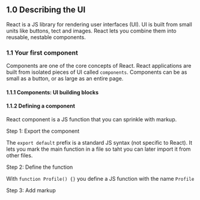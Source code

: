 ## 1.0 Describing the UI

React is a JS library for rendering user interfaces (UI). UI is built from small units like buttons, tect and images. React lets you combine them into reusable, nestable components.

### 1.1 Your first component

Components are one of the core concepts of React.
React applications are built from isolated pieces of UI called `components`. Components can be as small as a button, or as large as an entire page.

#### 1.1.1 Components: UI building blocks

#### 1.1.2 Defining a component

React component is a JS function that you can sprinkle with markup.

Step 1: Export the component

The `export default` prefix is a standard JS syntax (not specific to React). It lets you mark the main function in a file so taht you can later import it from other files.

Step 2: Define the function

With `function Profile() {}` you define a JS function with the name `Profile`

Step 3: Add markup
